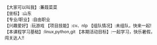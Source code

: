 【大家可以叫我】:蒹葭菜菜          
【坐标】:山东          
【专业/职业】:自由职业        
【兴趣爱好】:玩游戏
【项目技能】:cv、nlp
【组队情况】:未组队，快来一起!
【本课程学习基础】:linux,python,git
【本期活动目标】:一起学习，快乐暑假，闯关达人!!
